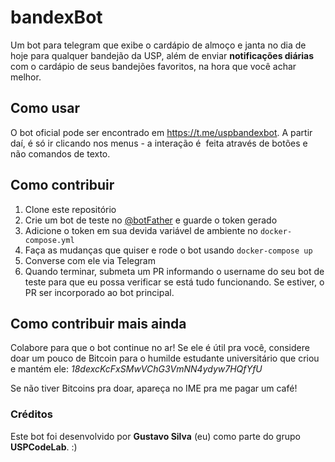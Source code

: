 # bandexBot
Um bot para telegram que exibe o cardápio de almoço e janta no dia de hoje para qualquer bandejão da USP, além de enviar **notificações diárias** com o cardápio de seus bandejões favoritos, na hora que você achar melhor.

## Como usar
O bot oficial pode ser encontrado em <https://t.me/uspbandexbot>. A partir daí, é só ir clicando nos menus - a interação é  feita através de botões e não comandos de texto.

## Como contribuir
1. Clone este repositório
2. Crie um bot de teste no [@botFather](https://t.me/botFather) e guarde o token gerado
3. Adicione o token em sua devida variável de ambiente no `docker-compose.yml`
4. Faça as mudanças que quiser e rode o bot usando `docker-compose up`
5. Converse com ele via Telegram
6. Quando terminar, submeta um PR informando o username do seu bot de teste para que eu possa verificar se está tudo funcionando. Se estiver, o PR ser incorporado ao bot principal.

## Como contribuir mais ainda
Colabore para que o bot continue no ar! Se ele é útil pra você, considere doar um pouco de Bitcoin para o humilde estudante universitário que criou e mantém ele: _18dexcKcFxSMwVChG3VmNN4ydyw7HQfYfU_

Se não tiver Bitcoins pra doar, apareça no IME pra me pagar um café!

### Créditos
Este bot foi desenvolvido por **Gustavo Silva** (eu) como parte do grupo **USPCodeLab**. :)
